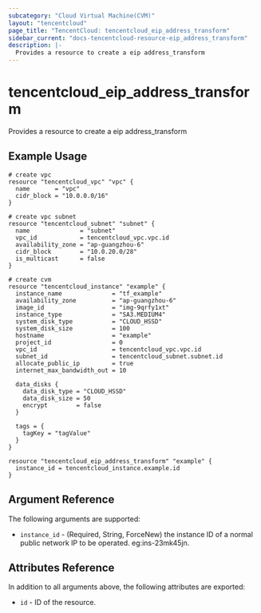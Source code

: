 ```yaml
---
subcategory: "Cloud Virtual Machine(CVM)"
layout: "tencentcloud"
page_title: "TencentCloud: tencentcloud_eip_address_transform"
sidebar_current: "docs-tencentcloud-resource-eip_address_transform"
description: |-
  Provides a resource to create a eip address_transform
---
```


# tencentcloud_eip_address_transform

Provides a resource to create a eip address_transform

## Example Usage

```hcl
# create vpc
resource "tencentcloud_vpc" "vpc" {
  name       = "vpc"
  cidr_block = "10.0.0.0/16"
}

# create vpc subnet
resource "tencentcloud_subnet" "subnet" {
  name              = "subnet"
  vpc_id            = tencentcloud_vpc.vpc.id
  availability_zone = "ap-guangzhou-6"
  cidr_block        = "10.0.20.0/28"
  is_multicast      = false
}

# create cvm
resource "tencentcloud_instance" "example" {
  instance_name              = "tf_example"
  availability_zone          = "ap-guangzhou-6"
  image_id                   = "img-9qrfy1xt"
  instance_type              = "SA3.MEDIUM4"
  system_disk_type           = "CLOUD_HSSD"
  system_disk_size           = 100
  hostname                   = "example"
  project_id                 = 0
  vpc_id                     = tencentcloud_vpc.vpc.id
  subnet_id                  = tencentcloud_subnet.subnet.id
  allocate_public_ip         = true
  internet_max_bandwidth_out = 10

  data_disks {
    data_disk_type = "CLOUD_HSSD"
    data_disk_size = 50
    encrypt        = false
  }

  tags = {
    tagKey = "tagValue"
  }
}

resource "tencentcloud_eip_address_transform" "example" {
  instance_id = tencentcloud_instance.example.id
}
```

## Argument Reference

The following arguments are supported:

* `instance_id` - (Required, String, ForceNew) the instance ID of a normal public network IP to be operated. eg:ins-23mk45jn.

## Attributes Reference

In addition to all arguments above, the following attributes are exported:

* `id` - ID of the resource.



